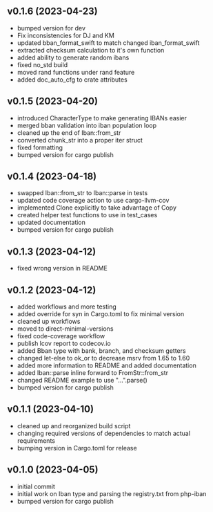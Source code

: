 ## v0.1.6 (2023-04-23)

*  bumped version for dev
*  Fix inconsistencies for DJ and KM
*  updated bban_format_swift to match changed iban_format_swift
*  extracted checksum calculation to it's own function
*  added ability to generate random ibans
*  fixed no_std build
*  moved rand functions under rand feature
*  added doc_auto_cfg to crate attributes


## v0.1.5 (2023-04-20)

*  introduced CharacterType to make generating IBANs easier
*  merged bban validation into iban population loop
*  cleaned up the end of Iban::from_str
*  converted chunk_str into a proper iter struct
*  fixed formatting
*  bumped version for cargo publish


## v0.1.4 (2023-04-18)

*  swapped Iban::from_str to Iban::parse in tests
*  updated code coverage action to use cargo-llvm-cov
*  implemented Clone explicitly to take advantage of Copy
*  created helper test functions to use in test_cases
*  updated documentation
*  bumped version for cargo publish


## v0.1.3 (2023-04-12)

*  fixed wrong version in README


## v0.1.2 (2023-04-12)

*  added workflows and more testing
*  added override for syn in Cargo.toml to fix minimal version
*  cleaned up workflows
*  moved to direct-minimal-versions
*  fixed code-coverage workflow
*  publish lcov report to codecov.io
*  added Bban type with bank, branch, and checksum getters
*  changed let-else to ok_or to decrease msrv from 1.65 to 1.60
*  added more information to README and added documentation
*  added Iban::parse inline forward to FromStr::from_str
*  changed README example to use "...".parse()
*  bumped version for cargo publish


## v0.1.1 (2023-04-10)

*  cleaned up and reorganized build script
*  changing required versions of dependencies to match actual requirements
*  bumping version in Cargo.toml for release

## v0.1.0 (2023-04-05)

*  initial commit
*  initial work on Iban type and parsing the registry.txt from php-iban
*  bumped version for cargo publish

